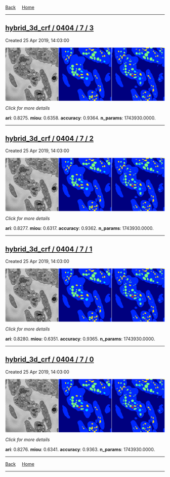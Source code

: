 
[Back](..)&nbsp;&nbsp;&nbsp;&nbsp;&nbsp;[Home](https://leapmanlab.github.io/snapshots)

---

<div class="summary"><a href="3"><h2>hybrid_3d_crf / 0404 / 7 / 3</h2></a><p>Created 25 Apr 2019, 14:03:00
</p><a href="3"><img src="3/media/summary.png" align="center"></a><p>
<i>Click for more details</i>
</p></div>

**ari**: 0.8275. **miou**: 0.6358. **accuracy**: 0.9364. **n_params**: 1743930.0000. 

---

<div class="summary"><a href="2"><h2>hybrid_3d_crf / 0404 / 7 / 2</h2></a><p>Created 25 Apr 2019, 14:03:00
</p><a href="2"><img src="2/media/summary.png" align="center"></a><p>
<i>Click for more details</i>
</p></div>

**ari**: 0.8277. **miou**: 0.6317. **accuracy**: 0.9362. **n_params**: 1743930.0000. 

---

<div class="summary"><a href="1"><h2>hybrid_3d_crf / 0404 / 7 / 1</h2></a><p>Created 25 Apr 2019, 14:03:00
</p><a href="1"><img src="1/media/summary.png" align="center"></a><p>
<i>Click for more details</i>
</p></div>

**ari**: 0.8280. **miou**: 0.6351. **accuracy**: 0.9365. **n_params**: 1743930.0000. 

---

<div class="summary"><a href="0"><h2>hybrid_3d_crf / 0404 / 7 / 0</h2></a><p>Created 25 Apr 2019, 14:03:00
</p><a href="0"><img src="0/media/summary.png" align="center"></a><p>
<i>Click for more details</i>
</p></div>

**ari**: 0.8276. **miou**: 0.6341. **accuracy**: 0.9363. **n_params**: 1743930.0000. 

---

[Back](..)&nbsp;&nbsp;&nbsp;&nbsp;&nbsp;[Home](https://leapmanlab.github.io/snapshots)

---